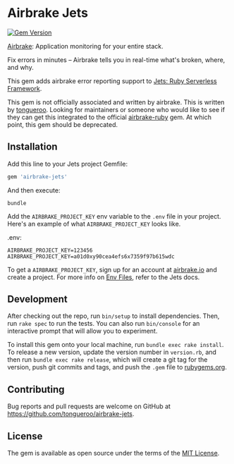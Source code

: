 # Airbrake Jets

[![Gem Version](https://img.shields.io/gem/v/airbrake-jets.svg)](https://rubygems.org/gems/airbrake-jets)

[Airbrake](https://airbrake.io): Application monitoring for your entire stack.

Fix errors in minutes – Airbrake tells you in real-time what's broken, where, and why.

This gem adds airbrake error reporting support to [Jets: Ruby Serverless Framework](http://rubyonjets.com/).

This gem is not officially associated and written by airbrake. This is written by [tongueroo](https://www.linkedin.com/in/tongueroo/).  Looking for maintainers or someone who would like to see if they can get this integrated to the official [airbrake-ruby](https://github.com/airbrake/airbrake-ruby) gem. At which point, this gem should be deprecated.

## Installation

Add this line to your Jets project Gemfile:

```ruby
gem 'airbrake-jets'
```

And then execute:

    bundle

Add the `AIRBRAKE_PROJECT_KEY` env variable to the `.env` file in your project.  Here's an example of what `AIRBRAKE_PROJECT_KEY` looks like.

.env:

    AIRBRAKE_PROJECT_KEY=123456
    AIRBRAKE_PROJECT_KEY=a01d0xy90cea4efs6x7359f97b615wdc

To get a `AIRBRAKE_PROJECT_KEY`, sign up for an account at [airbrake.io](https://airbrake.io) and create a project.  For more info on [Env Files](http://rubyonjets.com/docs/env-files/), refer to the Jets docs.

## Development

After checking out the repo, run `bin/setup` to install dependencies. Then, run `rake spec` to run the tests. You can also run `bin/console` for an interactive prompt that will allow you to experiment.

To install this gem onto your local machine, run `bundle exec rake install`. To release a new version, update the version number in `version.rb`, and then run `bundle exec rake release`, which will create a git tag for the version, push git commits and tags, and push the `.gem` file to [rubygems.org](https://rubygems.org).

## Contributing

Bug reports and pull requests are welcome on GitHub at https://github.com/tongueroo/airbrake-jets.

## License

The gem is available as open source under the terms of the [MIT License](https://opensource.org/licenses/MIT).

